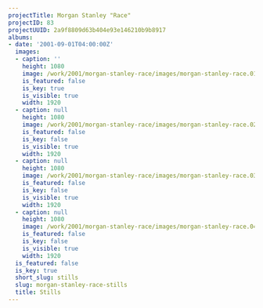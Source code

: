 ```yaml
---
projectTitle: Morgan Stanley "Race"
projectID: 83
projectUUID: 2a9f8809d63b404e93e146210b9b8917
albums:
- date: '2001-09-01T04:00:00Z'
  images:
  - caption: ''
    height: 1080
    image: /work/2001/morgan-stanley-race/images/morgan-stanley-race.01.jpg
    is_featured: false
    is_key: true
    is_visible: true
    width: 1920
  - caption: null
    height: 1080
    image: /work/2001/morgan-stanley-race/images/morgan-stanley-race.02.jpg
    is_featured: false
    is_key: false
    is_visible: true
    width: 1920
  - caption: null
    height: 1080
    image: /work/2001/morgan-stanley-race/images/morgan-stanley-race.03.jpg
    is_featured: false
    is_key: false
    is_visible: true
    width: 1920
  - caption: null
    height: 1080
    image: /work/2001/morgan-stanley-race/images/morgan-stanley-race.04.jpg
    is_featured: false
    is_key: false
    is_visible: true
    width: 1920
  is_featured: false
  is_key: true
  short_slug: stills
  slug: morgan-stanley-race-stills
  title: Stills
---
```

